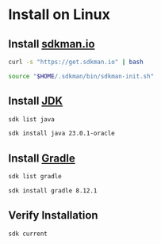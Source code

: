 # Install on Linux

## Install [sdkman.io](https://sdkman.io)

```bash
curl -s "https://get.sdkman.io" | bash
```

```bash
source "$HOME/.sdkman/bin/sdkman-init.sh"
```

## Install [JDK](https://www.oracle.com/java/technologies/downloads/)

```bash
sdk list java
```

```bash
sdk install java 23.0.1-oracle
```

## Install [Gradle](https://gradle.org)

```bash
sdk list gradle
```

```bash
sdk install gradle 8.12.1
```

## Verify Installation

```bash
sdk current
```